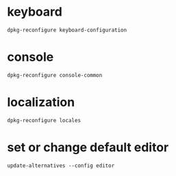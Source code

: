 # keyboard

    dpkg-reconfigure keyboard-configuration

# console

    dpkg-reconfigure console-common

# localization

    dpkg-reconfigure locales

# set or change default editor

    update-alternatives --config editor
